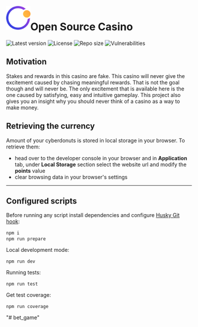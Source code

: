 <img align="left" height="64" src="./public/logo.png">

# Open Source Casino

![Latest version](https://img.shields.io/github/package-json/v/LucasHazardous/OpenSourceCasino?color=FFCF40&style=flat-square) ![License](https://img.shields.io/github/license/LucasHazardous/OpenSourceCasino?color=36D399&style=flat-square) ![Repo size](https://img.shields.io/github/repo-size/LucasHazardous/OpenSourceCasino?color=6184D8&style=flat-square) ![Vulnerabilities](https://img.shields.io/snyk/vulnerabilities/github/LucasHazardous/OpenSourceCasino?color=F87272&style=flat-square)

## Motivation

Stakes and rewards in this casino are fake. This casino will never give the excitement caused by chasing meaningful rewards. That is not the goal though and will never be. The only excitement that is available here is the one caused by satisfying, easy and intuitive gameplay. This project also gives you an insight why you should never think of a casino as a way to make money.

## Retrieving the currency

Amount of your cyberdonuts is stored in local storage in your browser. To retrieve them:

- head over to the developer console in your browser and in **Application** tab, under **Local Storage** section select the website url and modify the **points** value
- clear browsing data in your browser's settings

---

## Configured scripts

Before running any script install dependencies and configure [Husky Git hook](https://typicode.github.io/husky/#/):

```
npm i
npm run prepare
```

Local development mode:

```
npm run dev
```

Running tests:

```
npm run test
```

Get test coverage:

```
npm run coverage
```
"# bet_game" 
